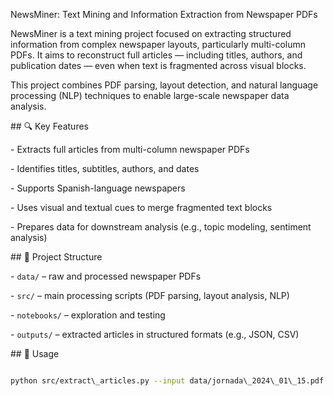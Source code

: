 NewsMiner: Text Mining and Information Extraction from Newspaper PDFs



NewsMiner is a text mining project focused on extracting structured information from complex newspaper layouts, particularly multi-column PDFs. It aims to reconstruct full articles — including titles, authors, and publication dates — even when text is fragmented across visual blocks.



This project combines PDF parsing, layout detection, and natural language processing (NLP) techniques to enable large-scale newspaper data analysis.



\## 🔍 Key Features



\- Extracts full articles from multi-column newspaper PDFs

\- Identifies titles, subtitles, authors, and dates

\- Supports Spanish-language newspapers 

\- Uses visual and textual cues to merge fragmented text blocks

\- Prepares data for downstream analysis (e.g., topic modeling, sentiment analysis)



\## 📁 Project Structure



\- `data/` – raw and processed newspaper PDFs

\- `src/` – main processing scripts (PDF parsing, layout analysis, NLP)

\- `notebooks/` – exploration and testing

\- `outputs/` – extracted articles in structured formats (e.g., JSON, CSV)



\## 🚀 Usage



```bash

python src/extract\_articles.py --input data/jornada\_2024\_01\_15.pdf --output outputs/articles\_2024\_01\_15.json



